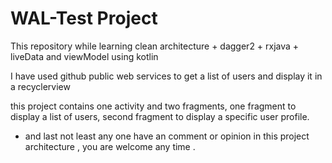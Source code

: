 # WAL-Test Project

This repository while learning clean architecture + dagger2 + rxjava + liveData and viewModel using kotlin

I have used github public web services to get a list of users and display it in a recyclerview 

this project contains one activity and two fragments, one fragment to display a list of users, second fragment to display a specific user profile.

- and last not least any one have an comment or opinion in this project architecture , you are welcome any time . 
